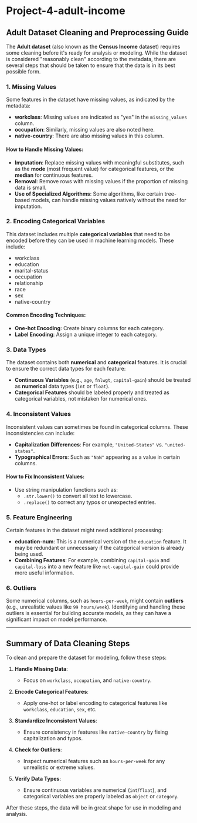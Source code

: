 # Project-4-adult-income
## Adult Dataset Cleaning and Preprocessing Guide

The **Adult dataset** (also known as the **Census Income** dataset) requires some cleaning before it's ready for analysis or modeling. While the dataset is considered "reasonably clean" according to the metadata, there are several steps that should be taken to ensure that the data is in its best possible form.

### 1. **Missing Values**

Some features in the dataset have missing values, as indicated by the metadata:

- **workclass**: Missing values are indicated as "yes" in the `missing_values` column.
- **occupation**: Similarly, missing values are also noted here.
- **native-country**: There are also missing values in this column.

#### How to Handle Missing Values:
- **Imputation**: Replace missing values with meaningful substitutes, such as the **mode** (most frequent value) for categorical features, or the **median** for continuous features.
- **Removal**: Remove rows with missing values if the proportion of missing data is small.
- **Use of Specialized Algorithms**: Some algorithms, like certain tree-based models, can handle missing values natively without the need for imputation.

### 2. **Encoding Categorical Variables**

This dataset includes multiple **categorical variables** that need to be encoded before they can be used in machine learning models. These include:

- workclass
- education
- marital-status
- occupation
- relationship
- race
- sex
- native-country

#### Common Encoding Techniques:
- **One-hot Encoding**: Create binary columns for each category.
- **Label Encoding**: Assign a unique integer to each category.

### 3. **Data Types**

The dataset contains both **numerical** and **categorical** features. It is crucial to ensure the correct data types for each feature:

- **Continuous Variables** (e.g., `age`, `fnlwgt`, `capital-gain`) should be treated as **numerical** data types (`int` or `float`).
- **Categorical Features** should be labeled properly and treated as categorical variables, not mistaken for numerical ones.

### 4. **Inconsistent Values**

Inconsistent values can sometimes be found in categorical columns. These inconsistencies can include:

- **Capitalization Differences**: For example, `"United-States"` vs. `"united-states"`.
- **Typographical Errors**: Such as `"NaN"` appearing as a value in certain columns.

#### How to Fix Inconsistent Values:
- Use string manipulation functions such as:
  - `.str.lower()` to convert all text to lowercase.
  - `.replace()` to correct any typos or unexpected entries.

### 5. **Feature Engineering**

Certain features in the dataset might need additional processing:

- **education-num**: This is a numerical version of the `education` feature. It may be redundant or unnecessary if the categorical version is already being used.
- **Combining Features**: For example, combining `capital-gain` and `capital-loss` into a new feature like `net-capital-gain` could provide more useful information.

### 6. **Outliers**

Some numerical columns, such as `hours-per-week`, might contain **outliers** (e.g., unrealistic values like `99 hours/week`). Identifying and handling these outliers is essential for building accurate models, as they can have a significant impact on model performance.

---

## Summary of Data Cleaning Steps

To clean and prepare the dataset for modeling, follow these steps:

1. **Handle Missing Data**: 
   - Focus on `workclass`, `occupation`, and `native-country`.
   
2. **Encode Categorical Features**: 
   - Apply one-hot or label encoding to categorical features like `workclass`, `education`, `sex`, etc.
   
3. **Standardize Inconsistent Values**: 
   - Ensure consistency in features like `native-country` by fixing capitalization and typos.
   
4. **Check for Outliers**: 
   - Inspect numerical features such as `hours-per-week` for any unrealistic or extreme values.
   
5. **Verify Data Types**: 
   - Ensure continuous variables are numerical (`int`/`float`), and categorical variables are properly labeled as `object` or `category`.

After these steps, the data will be in great shape for use in modeling and analysis.
